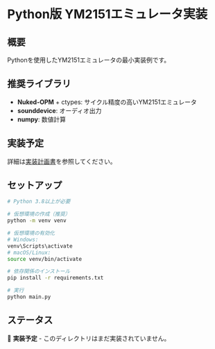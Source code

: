 # Python版 YM2151エミュレータ実装

## 概要
Pythonを使用したYM2151エミュレータの最小実装例です。

## 推奨ライブラリ
- **Nuked-OPM** + ctypes: サイクル精度の高いYM2151エミュレータ
- **sounddevice**: オーディオ出力
- **numpy**: 数値計算

## 実装予定
詳細は[実装計画書](../../IMPLEMENTATION_PLAN.md#4-python版-)を参照してください。

## セットアップ
```bash
# Python 3.8以上が必要

# 仮想環境の作成（推奨）
python -m venv venv

# 仮想環境の有効化
# Windows:
venv\Scripts\activate
# macOS/Linux:
source venv/bin/activate

# 依存関係のインストール
pip install -r requirements.txt

# 実行
python main.py
```

## ステータス
🚧 **実装予定** - このディレクトリはまだ実装されていません。
